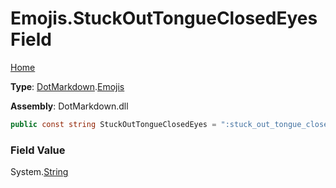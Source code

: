 # Emojis\.StuckOutTongueClosedEyes Field

[Home](../../../README.md)

**Type**: [DotMarkdown](../../README.md)\.[Emojis](../README.md)

**Assembly**: DotMarkdown\.dll

```csharp
public const string StuckOutTongueClosedEyes = ":stuck_out_tongue_closed_eyes:"
```

### Field Value

System\.[String](https://docs.microsoft.com/en-us/dotnet/api/system.string)